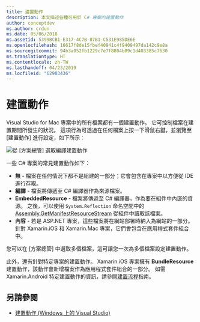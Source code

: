 ```yaml
---
title: 建置動作
description: 本文描述各種可用於 C# 專案的建置動作
author: conceptdev
ms.author: crdun
ms.date: 05/06/2018
ms.assetid: 5399BCB1-E317-4C7B-87B1-C531E985DE6E
ms.openlocfilehash: 16617f8de15fbef40941c4f9409497da142c9e8a
ms.sourcegitcommit: 94b3a052fb1229c7e7f8804b09c1d403385c7630
ms.translationtype: HT
ms.contentlocale: zh-TW
ms.lasthandoff: 04/23/2019
ms.locfileid: "62983436"
---
```

# <a name="build-actions"></a>建置動作

Visual Studio for Mac 專案中的所有檔案都有一個建置動作。 它可控制檔案在建置期間所發生的狀況。 這項行為可透過在任何檔案上按一下滑鼠右鍵，並瀏覽至 [建置動作] 進行設定，如下所示：

![從 [方案總管] 選取編譯建置動作](media/projects-and-solutions-image1.png)

一些 C# 專案的常見建置動作如下：

* **無** - 檔案在任何情況下都不是組建的一部分；它會包含在專案中以方便從 IDE 進行存取。
* **編譯** - 檔案將傳遞至 C# 編譯器作為來源檔案。
* **EmbeddedResource** - 檔案將傳遞至 C# 編譯器，作為要在組件中內嵌的資源。 之後，可以使用 `System.Reflection` 命名空間中的 [Assembly.GetManifestResourceStream](https://docs.microsoft.com/dotnet/api/system.reflection.assembly.getmanifestresourcestream) 從組件中讀取該檔案。
* **內容** - 若是 ASP.NET 專案，這些檔案將在網站部署時納入為網站的一部分。 針對 Xamarin.iOS 和 Xamarin.Mac 專案，它們會包含在應用程式套件組合中。

您可以在 [方案總管] 中選取多個檔案，這可讓您一次為多個檔案設定建置動作。

此外，還有針對特定專案的建置動作。 Xamarin.iOS 專案擁有 **BundleResource** 建置動作，該動作會新增檔案作為應用程式套件組合的一部分。 如需 Xamarin.Android 特定建置動作的資訊，請參閱[建置流程](/xamarin/android/deploy-test/building-apps/build-process#Build_Actions)指南。

## <a name="see-also"></a>另請參閱

- [建置動作 (Windows 上的 Visual Studio)](/visualstudio/ide/build-actions)